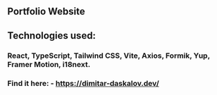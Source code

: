 ## Portfolio Website

## Technologies used:

### React, TypeScript, Tailwind CSS, Vite, Axios, Formik, Yup, Framer Motion, i18next.

### Find it here: - https://dimitar-daskalov.dev/
